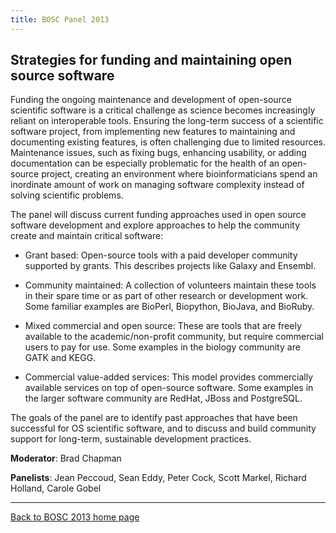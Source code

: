 ```yaml
---
title: BOSC Panel 2013
---
```


Strategies for funding and maintaining open source software
-----------------------------------------------------------

Funding the ongoing maintenance and development of open-source
scientific software is a critical challenge as science becomes
increasingly reliant on interoperable tools. Ensuring the long-term
success of a scientific software project, from implementing new features
to maintaining and documenting existing features, is often challenging
due to limited resources. Maintenance issues, such as fixing bugs,
enhancing usability, or adding documentation can be especially
problematic for the health of an open-source project, creating an
environment where bioinformaticians spend an inordinate amount of work
on managing software complexity instead of solving scientific problems.

The panel will discuss current funding approaches used in open source
software development and explore approaches to help the community create
and maintain critical software:

-   Grant based: Open-source tools with a paid developer community
    supported by grants. This describes projects like Galaxy
    and Ensembl.

<!-- -->

-   Community maintained: A collection of volunteers maintain these
    tools in their spare time or as part of other research or
    development work. Some familiar examples are BioPerl, Biopython,
    BioJava, and BioRuby.

<!-- -->

-   Mixed commercial and open source: These are tools that are freely
    available to the academic/non-profit community, but require
    commercial users to pay for use. Some examples in the biology
    community are GATK and KEGG.

<!-- -->

-   Commercial value-added services: This model provides commercially
    available services on top of open-source software. Some examples in
    the larger software community are RedHat, JBoss and PostgreSQL.

The goals of the panel are to identify past approaches that have been
successful for OS scientific software, and to discuss and build
community support for long-term, sustainable development practices.

**Moderator**: Brad Chapman

**Panelists**: Jean Peccoud, Sean Eddy, Peter Cock, Scott Markel,
Richard Holland, Carole Gobel

------------------------------------------------------------------------

[Back to BOSC 2013 home page](BOSC_2013 "wikilink")
